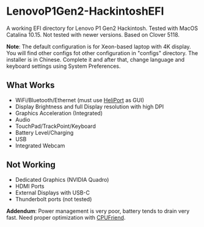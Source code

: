 # LenovoP1Gen2-HackintoshEFI
A working EFI directory for Lenovo P1 Gen2 Hackintosh.
Tested with MacOS Catalina 10.15.
Not tested with newer versions.
Based on Clover 5118.

**Note**: The default configuration is for Xeon-based laptop with 4K display. You will find other configs fot other configuration in "configs" directory. 
The installer is in Chinese. Complete it and after that, change language and keyboard settings using System Preferences.

## What Works
* WiFi/Bluetooth/Ethernet (must use [HeliPort](https://github.com/OpenIntelWireless/HeliPort) as GUI)
* Display Brightness and full Display resolution with high DPI
* Graphics Acceleration (Integrated)
* Audio
* TouchPad/TrackPoint/Keyboard
* Battery Level/Charging
* USB
* Integrated Webcam

## Not Working
* Dedicated Graphics (NVIDIA Quadro)
* HDMI Ports
* External Displays with USB-C
* Thunderbolt ports (not tested)

**Addendum**: Power management is very poor, battery tends to drain very fast. 
Need proper optimization with [CPUFriend](https://github.com/acidanthera/CPUFriend).
